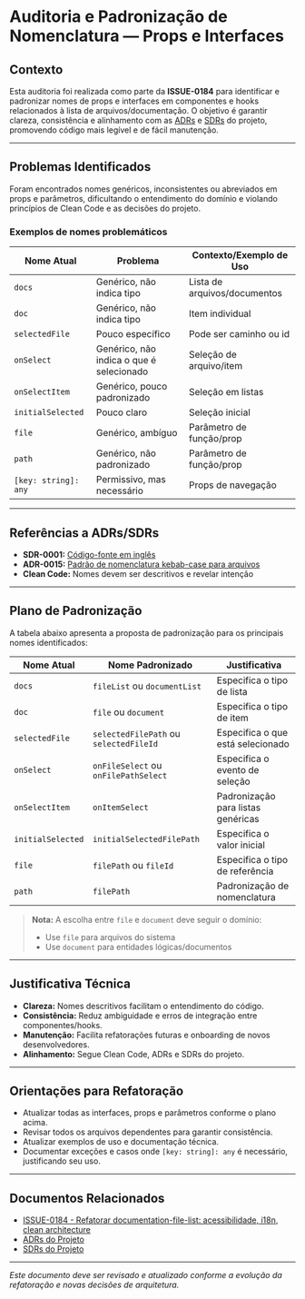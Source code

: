 # Auditoria e Padronização de Nomenclatura — Props e Interfaces

## Contexto

Esta auditoria foi realizada como parte da **ISSUE-0184** para identificar e padronizar nomes de props e interfaces em componentes e hooks relacionados à lista de arquivos/documentação. O objetivo é garantir clareza, consistência e alinhamento com as [ADRs](../adr/README.md) e [SDRs](../sdr/README.md) do projeto, promovendo código mais legível e de fácil manutenção.

---

## Problemas Identificados

Foram encontrados nomes genéricos, inconsistentes ou abreviados em props e parâmetros, dificultando o entendimento do domínio e violando princípios de Clean Code e as decisões do projeto.

### Exemplos de nomes problemáticos

| Nome Atual      | Problema                                 | Contexto/Exemplo de Uso         |
|-----------------|------------------------------------------|---------------------------------|
| `docs`          | Genérico, não indica tipo                | Lista de arquivos/documentos    |
| `doc`           | Genérico, não indica tipo                | Item individual                 |
| `selectedFile`  | Pouco específico                         | Pode ser caminho ou id          |
| `onSelect`      | Genérico, não indica o que é selecionado | Seleção de arquivo/item         |
| `onSelectItem`  | Genérico, pouco padronizado              | Seleção em listas               |
| `initialSelected`| Pouco claro                             | Seleção inicial                 |
| `file`          | Genérico, ambíguo                        | Parâmetro de função/prop        |
| `path`          | Genérico, não padronizado                | Parâmetro de função/prop        |
| `[key: string]: any` | Permissivo, mas necessário           | Props de navegação              |

---

## Referências a ADRs/SDRs

- **SDR-0001:** [Código-fonte em inglês](../sdr/SDR-0001-Codigo-Fonte-Em-Ingles.md)
- **ADR-0015:** [Padrão de nomenclatura kebab-case para arquivos](../adr/ADR-0015-Padrao-Nomenclatura-Kebab-Case.md)
- **Clean Code:** Nomes devem ser descritivos e revelar intenção

---

## Plano de Padronização

A tabela abaixo apresenta a proposta de padronização para os principais nomes identificados:

| Nome Atual      | Nome Padronizado         | Justificativa                        |
|-----------------|-------------------------|--------------------------------------|
| `docs`          | `fileList` ou `documentList` | Especifica o tipo de lista           |
| `doc`           | `file` ou `document`    | Especifica o tipo de item            |
| `selectedFile`  | `selectedFilePath` ou `selectedFileId` | Especifica o que está selecionado    |
| `onSelect`      | `onFileSelect` ou `onFilePathSelect`   | Especifica o evento de seleção       |
| `onSelectItem`  | `onItemSelect`          | Padronização para listas genéricas   |
| `initialSelected`| `initialSelectedFilePath` | Especifica o valor inicial           |
| `file`          | `filePath` ou `fileId`  | Especifica o tipo de referência      |
| `path`          | `filePath`              | Padronização de nomenclatura         |

> **Nota:** A escolha entre `file` e `document` deve seguir o domínio:  
> - Use `file` para arquivos do sistema  
> - Use `document` para entidades lógicas/documentos

---

## Justificativa Técnica

- **Clareza:** Nomes descritivos facilitam o entendimento do código.
- **Consistência:** Reduz ambiguidade e erros de integração entre componentes/hooks.
- **Manutenção:** Facilita refatorações futuras e onboarding de novos desenvolvedores.
- **Alinhamento:** Segue Clean Code, ADRs e SDRs do projeto.

---

## Orientações para Refatoração

- Atualizar todas as interfaces, props e parâmetros conforme o plano acima.
- Revisar todos os arquivos dependentes para garantir consistência.
- Atualizar exemplos de uso e documentação técnica.
- Documentar exceções e casos onde `[key: string]: any` é necessário, justificando seu uso.

---

## Documentos Relacionados

- [ISSUE-0184 - Refatorar documentation-file-list: acessibilidade, i18n, clean architecture](../../../issues/backlog/improvement/ISSUE-0184-Refatorar-documentation-file-list-acessibilidade-i18n-clean-architecture/handoff.md)
- [ADRs do Projeto](../adr/README.md)
- [SDRs do Projeto](../sdr/README.md)

---

*Este documento deve ser revisado e atualizado conforme a evolução da refatoração e novas decisões de arquitetura.*